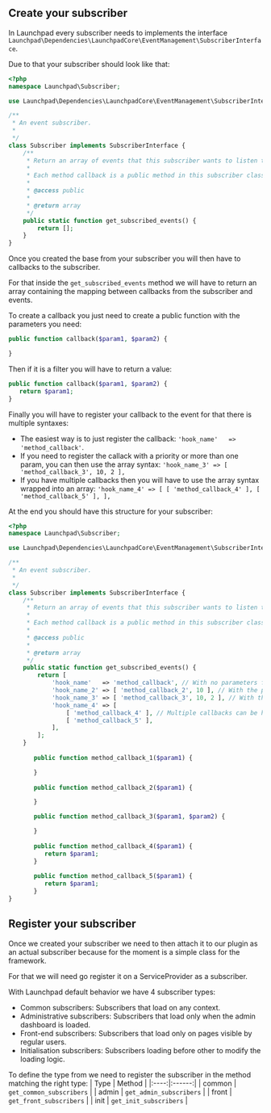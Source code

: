 
## Create your subscriber

In Launchpad every subscriber needs to implements the interface `Launchpad\Dependencies\LaunchpadCore\EventManagement\SubscriberInterface`.

Due to that your subscriber should look like that:
```php
<?php
namespace Launchpad\Subscriber;

use Launchpad\Dependencies\LaunchpadCore\EventManagement\SubscriberInterface;

/**
 * An event subscriber.
 *
 */
class Subscriber implements SubscriberInterface {
	/**
	 * Return an array of events that this subscriber wants to listen to.
	 *
	 * Each method callback is a public method in this subscriber class.
	 *
	 * @access public
	 *
	 * @return array
	 */
	public static function get_subscribed_events() {
		return [];
	}
}
```

Once you created the base from your subscriber you will then have to callbacks to the subscriber.

For that inside the `get_subscribed_events` method we will have to return an array containing the mapping between callbacks from the subscriber and events.

To create a callback you just need to create a public function with the parameters you need:
```php 
public function callback($param1, $param2) {

}
```
Then if it is a filter you will have to return a value:
```php 
public function callback($param1, $param2) {
   return $param1;
}
```

Finally you will have to register your callback to the event for that there is multiple syntaxes:
- The easiest way is to just register the callback: `'hook_name'   => 'method_callback'`.
- If you need to register the callack with a priority or more than one param, you can then use the array syntax: `'hook_name_3' => [ 'method_callback_3', 10, 2 ],`
- If you have multiple callbacks then you will have to use the array syntax wrapped into an array: `'hook_name_4' => [
			    [ 'method_callback_4' ],
			    [ 'method_callback_5' ],
			],`
			
At the end you should have this structure for your subscriber:
```php
<?php
namespace Launchpad\Subscriber;

use Launchpad\Dependencies\LaunchpadCore\EventManagement\SubscriberInterface;

/**
 * An event subscriber.
 *
 */
class Subscriber implements SubscriberInterface {
	/**
	 * Return an array of events that this subscriber wants to listen to.
	 *
	 * Each method callback is a public method in this subscriber class.
	 *
	 * @access public
	 *
	 * @return array
	 */
	public static function get_subscribed_events() {
		return [
			'hook_name'   => 'method_callback', // With no parameters for the hook
			'hook_name_2' => [ 'method_callback_2', 10 ], // With the priority parameter
			'hook_name_3' => [ 'method_callback_3', 10, 2 ], // With the priority & number of arguments parameters
			'hook_name_4' => [
			    [ 'method_callback_4' ], // Multiple callbacks can be hooked on the same event with a multidimensional array
			    [ 'method_callback_5' ],
			],
		];
	}
	
       public function method_callback_1($param1) {

       }
	
       public function method_callback_2($param1) {

       }

       public function method_callback_3($param1, $param2) {

       }
       
       public function method_callback_4($param1) {
          return $param1;
       }
       
       public function method_callback_5($param1) {
          return $param1;
       }
}
```

## Register your subscriber
Once we created your subscriber we need to then attach it to our plugin as an actual subscriber because for the moment is a simple class for the framework.

For that we will need go register it on a ServiceProvider as a subscriber.

With Launchpad default behavior we have 4 subscriber types:
- Common subscribers: Subscribers that load on any context.
- Administrative subscribers: Subscribers that load only when the admin dashboard is loaded.
- Front-end subscribers: Subscribers that load only on pages visible by regular users.
- Initialisation subscribers: Subscribers loading before other to modify the loading logic.

To define the type from we need to register the subscriber in the method matching the right type:
| Type | Method |
|:----:|:------:|
| common | `get_common_subscribers`   |
| admin  | `get_admin_subscribers`   |
| front  | `get_front_subscribers`   |
| init   | `get_init_subscribers`   |

